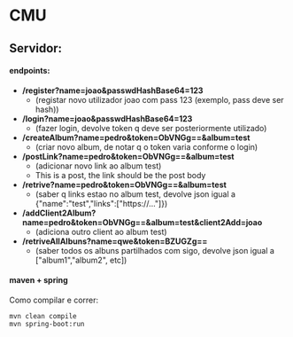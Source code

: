 # CMU

## Servidor:
#### endpoints:
- **/register?name=joao&passwdHashBase64=123**
  - (registar novo utilizador joao com pass 123 (exemplo, pass deve ser hash))
- **/login?name=joao&passwdHashBase64=123**
    - (fazer login, devolve token q deve ser posteriormente utilizado)
- **/createAlbum?name=pedro&token=ObVNGg==&album=test**
    - (criar novo album, de notar q o token varia conforme o login)
- **/postLink?name=pedro&token=ObVNGg==&album=test**
    - (adicionar novo link ao album test)
    - This is a post, the link should be the post body
- **/retrive?name=pedro&token=ObVNGg==&album=test**
    - (saber q links estao no album test, devolve json igual a {"name":"test","links":["https://..."]})
- **/addClient2Album?name=pedro&token=ObVNGg==&album=test&client2Add=joao**
    - (adiciona outro client ao album test)
- **/retriveAllAlbuns?name=qwe&token=BZUGZg==**
    - (saber todos os albuns partilhados com sigo, devolve json igual a ["album1","album2", etc])
    
#### maven + spring 
Como compilar e correr:
```
mvn clean compile
mvn spring-boot:run
```
